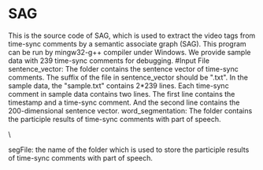 # SAG
This is the source code of SAG, which is used to extract the video tags from time-sync comments by a semantic associate graph (SAG). This program can be run by mingw32-g++ compiler under Windows. We provide sample data with 239 time-sync comments for debugging.
#Input File
sentence_vector: The folder contains the sentence vector of time-sync comments. The suffix of the file in sentence_vector should be ".txt". In the sample data, the "sample.txt" contains 2*239 lines. Each time-sync comment in sample data contains two lines. The first line contains the timestamp and a time-sync comment. And the second line contains the 200-dimensional sentence vector.
word_segmentation: The folder contains the participle results of time-sync comments with part of speech.

\\

segFile: the name of the folder which is used to store the participle results of time-sync comments with part of speech.

#
